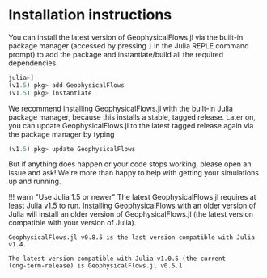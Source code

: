 # Installation instructions

You can install the latest version of GeophysicalFlows.jl via  the built-in package manager (accessed by pressing `]` in the
Julia REPLE command prompt) to add the package and instantiate/build all the required dependencies

```julia
julia>]
(v1.5) pkg> add GeophysicalFlows
(v1.5) pkg> instantiate
```

We recommend installing GeophysicalFlows.jl with the built-in Julia package manager, because this installs a stable, tagged
release. Later on, you can update GeophysicalFlows.jl to the latest tagged release again via the package manager by typing

```julia
(v1.5) pkg> update GeophysicalFlows
```

But if anything does happen or your code stops working, please open an issue and ask! We're more than happy to help with getting your simulations up and running.

!!! warn "Use Julia 1.5 or newer"
    The latest GeophysicalFlows.jl requires at least Julia v1.5 to run.
    Installing GeophysicalFlows with an older version of Julia will install an older version 
    of GeophysicalFlows.jl (the latest version compatible with your version of Julia).
    
    GeophysicalFlows.jl v0.8.5 is the last version compatible with Julia v1.4.
    
    The latest version compatible with Julia v1.0.5 (the current 
    long-term-release) is GeophysicalFlows.jl v0.5.1.


